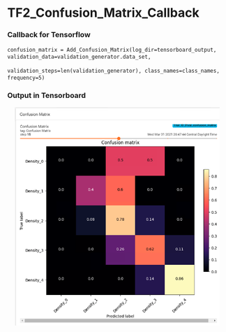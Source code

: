 # TF2_Confusion_Matrix_Callback

### Callback for Tensorflow
```
confusion_matrix = Add_Confusion_Matrix(log_dir=tensorboard_output, validation_data=validation_generator.data_set,
                                        validation_steps=len(validation_generator), class_names=class_names, frequency=5)
```

### Output in Tensorboard
<p align="center">
    <img src="example/example_confusion_matrix_tensorboard.png" height=500>
</p>
